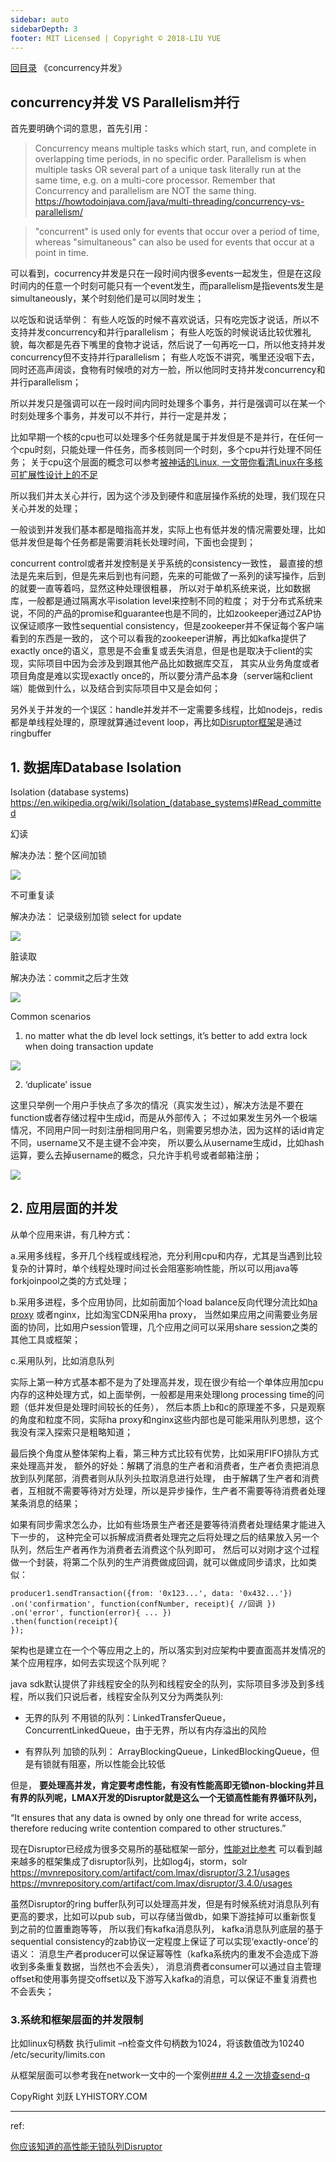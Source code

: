 ```yaml
---
sidebar: auto
sidebarDepth: 3
footer: MIT Licensed | Copyright © 2018-LIU YUE
---
```


[回目录](/docs/software)  《concurrency并发》

## concurrency并发 VS Parallelism并行
首先要明确个词的意思，首先引用：
> Concurrency means multiple tasks which start, run, and complete in overlapping time periods, in no specific order. Parallelism is when multiple tasks OR several part of a unique task literally run at the same time, e.g. on a multi-core processor. Remember that Concurrency and parallelism are NOT the same thing.
> https://howtodoinjava.com/java/multi-threading/concurrency-vs-parallelism/

>"concurrent" is used only for events that occur over a period of time, whereas "simultaneous" can also be used for events that occur at a point in time.

可以看到，cocurrency并发是只在一段时间内很多events一起发生，但是在这段时间内的任意一个时刻可能只有一个event发生，而parallelism是指events发生是simultaneously，某个时刻他们是可以同时发生；

以吃饭和说话举例：
有些人吃饭的时候不喜欢说话，只有吃完饭才说话，所以不支持并发concurrency和并行parallelism；
有些人吃饭的时候说话比较优雅礼貌，每次都是先吞下嘴里的食物才说话，然后说了一句再吃一口，所以他支持并发concurrency但不支持并行parallelism；
有些人吃饭不讲究，嘴里还没咽下去，同时还高声阔谈，食物有时候喷的对方一脸，所以他同时支持并发concurrency和并行parallelism；

所以并发只是强调可以在一段时间内同时处理多个事务，并行是强调可以在某一个时刻处理多个事务，并发可以不并行，并行一定是并发；

比如早期一个核的cpu也可以处理多个任务就是属于并发但是不是并行，在任何一个cpu时刻，只能处理一件任务，而多核则同一个时刻，多个cpu并行处理不同任务；
关于cpu这个层面的概念可以参考[被神话的Linux, 一文带你看清Linux在多核可扩展性设计上的不足](https://mp.weixin.qq.com/s/ntGv1ObIgi4SeCf7GhfAnQ)

所以我们并太关心并行，因为这个涉及到硬件和底层操作系统的处理，我们现在只关心并发的处理；

一般谈到并发我们基本都是暗指高并发，实际上也有低并发的情况需要处理，比如低并发但是每个任务都是需要消耗长处理时间，下面也会提到；

concurrent control或者并发控制是关乎系统的consistency一致性，
最直接的想法是先来后到，但是先来后到也有问题，先来的可能做了一系列的读写操作，后到的就要一直等着吗，显然这种处理很粗暴，
所以对于单机系统来说，比如数据库，一般都是通过隔离水平isolation level来控制不同的粒度；
对于分布式系统来说，不同的产品的promise和guarantee也是不同的，比如zookeeper通过ZAP协议保证顺序一致性sequential consistency，但是zookeeper并不保证每个客户端看到的东西是一致的，
这个可以看我的zookeeper讲解，再比如kafka提供了exactly once的语义，意思是不会重复或丢失消息，但是也是取决于client的实现，实际项目中因为会涉及到跟其他产品比如数据库交互，
其实从业务角度或者项目角度是难以实现exactly once的，所以要分清产品本身（server端和client端）能做到什么，以及结合到实际项目中又是会如何；

另外关于并发的一个误区：handle并发并不一定需要多线程，比如nodejs，redis都是单线程处理的，原理就算通过event loop，再比如[Disruptor框架](/software/buildingblock/disruptor.md)是通过ringbuffer

## 1. 数据库Database Isolation
 
Isolation (database systems) https://en.wikipedia.org/wiki/Isolation_(database_systems)#Read_committed

幻读

解决办法：整个区间加锁

![](/docs/docs_image/software/concurrent/concurrent_db01.png)

不可重复读

解决办法： 记录级别加锁 select for update

![](/docs/docs_image/software/concurrent/concurrent_db02.png)

脏读取

解决办法：commit之后才生效

![](/docs/docs_image/software/concurrent/concurrent_db03.png)

Common scenarios

1) no matter what the db level lock settings, it’s better to add extra lock when doing transaction update

![](/docs/docs_image/software/concurrent/concurrent_db04.png)

2) ‘duplicate’ issue

这里只举例一个用户手快点了多次的情况（真实发生过），解决方法是不要在function或者存储过程中生成id，而是从外部传入；
不过如果发生另外一个极端情况，不同用户同一时刻注册相同用户名，则需要另想办法，因为这样的话id肯定不同，username又不是主键不会冲突，
所以要么从username生成id，比如hash运算，要么去掉username的概念，只允许手机号或者邮箱注册；

![](/docs/docs_image/software/concurrent/concurrent_db05.png)

## 2. 应用层面的并发

从单个应用来讲，有几种方式：

a.采用多线程，多开几个线程或线程池，充分利用cpu和内存，尤其是当遇到比较复杂的计算时，单个线程处理时间过长会阻塞影响性能，所以可以用java等forkjoinpool之类的方式处理；

b.采用多进程，多个应用协同，比如前面加个load balance反向代理分流比如[ha proxy](https://www.haproxy.org/) 或者nginx，比如淘宝CDN采用ha proxy，
当然如果应用之间需要业务层面的协同，比如用户session管理，几个应用之间可以采用share session之类的其他工具或框架；

c.采用队列，比如消息队列

实际上第一种方式基本都不是为了处理高并发，现在很少有给一个单体应用加cpu内存的这种处理方式，如上面举例，一般都是用来处理long processing time的问题（低并发但是处理时间较长的任务），
然后本质上b和c的原理差不多，只是观察的角度和粒度不同，实际ha proxy和nginx这些内部也是可能采用队列思想，这个我没有深入探索只是粗略知道；

最后换个角度从整体架构上看，第三种方式比较有优势，比如采用FIFO排队方式来处理高并发，
额外的好处：解耦了消息的生产者和消费者，生产者负责把消息放到队列尾部，消费者则从队列头拉取消息进行处理，
由于解耦了生产者和消费者，互相就不需要等待对方处理，所以是异步操作，生产者不需要等待消费者处理某条消息的结果；

如果有同步需求怎么办，比如有些场景生产者还是要等待消费者处理结果才能进入下一步的，
这种完全可以拆解成消费者处理完之后将处理之后的结果放入另一个队列，然后生产者再作为消费者去消费这个队列即可，
然后可以对刚才这个过程做一个封装，将第二个队列的生产消费做成回调，就可以做成同步请求，比如类似：

```
producer1.sendTransaction({from: '0x123...', data: '0x432...'})
.on('confirmation', function(confNumber, receipt){ //回调 })
.on('error', function(error){ ... })
.then(function(receipt){
});
```
架构也是建立在一个个等应用之上的，所以落实到对应架构中要直面高并发情况的某个应用程序，如何去实现这个队列呢？

java sdk默认提供了非线程安全的队列和线程安全的队列，实际项目多涉及到多线程，所以我们只说后者，线程安全队列又分为两类队列:
+ 无界的队列 
不用锁的队列：LinkedTransferQueue，ConcurrentLinkedQueue，由于无界，所以有内存溢出的风险

+ 有界队列
加锁的队列： ArrayBlockingQueue，LinkedBlockingQueue，但是有锁就有阻塞，所以性能会比较低

但是，
**要处理高并发，肯定要考虑性能，有没有性能高即无锁non-blocking并且有界的队列呢，LMAX开发的Disruptor就是这么一个无锁高性能有界循环队列，**

“It ensures that any data is owned by only one thread for write access, therefore reducing write contention compared to other structures.”

现在Disruptor已经成为很多交易所的基础框架一部分，[性能对比参考](https://github.com/LMAX-Exchange/disruptor/wiki/Performance-Results)
可以看到越来越多的框架集成了disruptor队列，比如log4j，storm，solr
https://mvnrepository.com/artifact/com.lmax/disruptor/3.2.1/usages
https://mvnrepository.com/artifact/com.lmax/disruptor/3.4.0/usages

虽然Disruptor的ring buffer队列可以处理高并发，但是有时候系统对消息队列有更高的要求，比如可以pub sub，可以存储当做db，如果下游挂掉可以重新恢复到之前的位置重跑等等，
所以我们有kafka消息队列，
kafka消息队列底层的基于sequential consistency的zab协议一定程度上保证了可以实现‘exactly-once’的语义：
消息生产者producer可以保证幂等性（kafka系统内的重发不会造成下游收到多条重复数据，当然也不会丢失），
消息消费者consumer可以通过自主管理offset和使用事务提交offset以及下游写入kafka的消息，可以保证不重复消费也不会丢失；

### 3.系统和框架层面的并发限制

比如linux句柄数 执行ulimit –n检查文件句柄数为1024，将该数值改为10240
/etc/security/limits.con

从框架层面可以参考我在network一文中的一个案例[### 4.2 一次排查send-q](/docs/software/network)

CopyRight 刘跃 LYHISTORY.COM

---

ref:

[你应该知道的高性能无锁队列Disruptor](https://juejin.im/post/5b5f10d65188251ad06b78e3)

<disqus/>